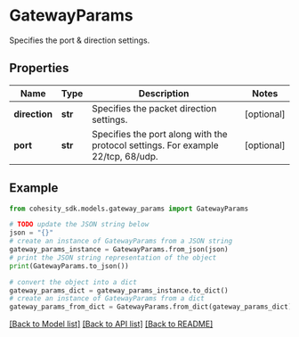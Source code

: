 # GatewayParams

Specifies the port & direction settings.

## Properties

Name | Type | Description | Notes
------------ | ------------- | ------------- | -------------
**direction** | **str** | Specifies the packet direction settings. | [optional] 
**port** | **str** | Specifies the port along with the protocol settings. For example 22/tcp, 68/udp. | [optional] 

## Example

```python
from cohesity_sdk.models.gateway_params import GatewayParams

# TODO update the JSON string below
json = "{}"
# create an instance of GatewayParams from a JSON string
gateway_params_instance = GatewayParams.from_json(json)
# print the JSON string representation of the object
print(GatewayParams.to_json())

# convert the object into a dict
gateway_params_dict = gateway_params_instance.to_dict()
# create an instance of GatewayParams from a dict
gateway_params_from_dict = GatewayParams.from_dict(gateway_params_dict)
```
[[Back to Model list]](../README.md#documentation-for-models) [[Back to API list]](../README.md#documentation-for-api-endpoints) [[Back to README]](../README.md)



